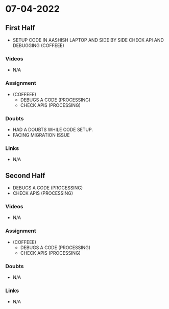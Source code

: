 # 07-04-2022

## First Half

- SETUP CODE IN AASHISH LAPTOP AND SIDE BY SIDE CHECK API AND DEBUGGING (COFFEEE)

### Videos

- N/A

### Assignment

- (COFFEEE)
	- DEBUGS A CODE (PROCESSING)
	- CHECK APIS (PROCESSING) 

### Doubts

- HAD A DOUBTS WHILE CODE SETUP.  
- FACING MIGRATION ISSUE 

### Links

- N/A

## Second Half

- DEBUGS A CODE (PROCESSING)
- CHECK APIS (PROCESSING) 

### Videos

- N/A

### Assignment 
- (COFFEEE)
	- DEBUGS A CODE (PROCESSING)
	- CHECK APIS (PROCESSING) 


### Doubts

- N/A

### Links

- N/A